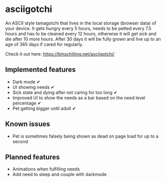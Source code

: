 # asciigotchi

An ASCII style tamagotchi that lives in the local storage (browser data) of your device.
It gets hungry every 5 hours, needs to be petted every 7.5 hours and has to be cleaned every 12 hours, otherwise it will get sick and die after 10 more hours.
After 30 days it will be fully grown and live up to an age of 365 days if cared for regularly.

Check it out here: https://timschilling.net/asciigotchi/

## Implemented features

- Dark mode ✔
- UI showing needs ✔
- Sick state and dying after not caring for too long ✔
- Improved UI to show the needs as a bar based on the need level percentage ✔
- Pet getting bigger until adult ✔

## Known issues

- Pet is sometimes falsely being shown as dead on page load for up to a second

## Planned features

- Animations when fulfilling needs
- Add need to sleep and couple with darkmode
